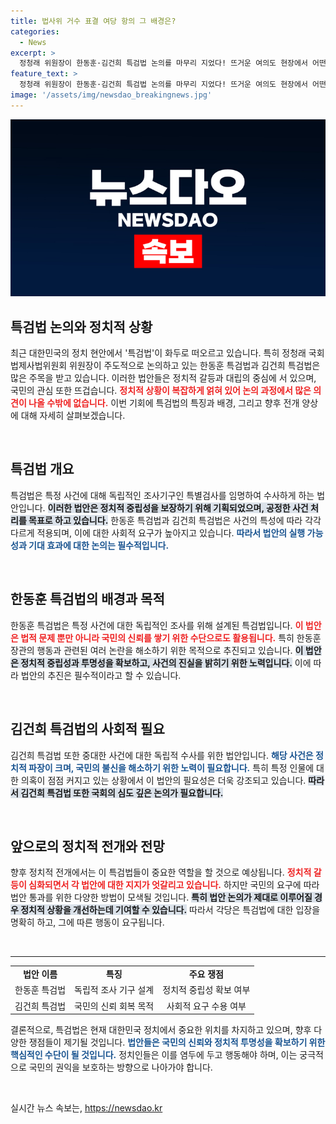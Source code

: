 ```yaml
---
title: 법사위 거수 표결 여당 항의 그 배경은?
categories:
  - News
excerpt: >
  정청래 위원장이 한동훈·김건희 특검법 논의를 마무리 지었다! 뜨거운 여의도 현장에서 어떤 결정이 내려졌을까? 클릭해서 확인해보세요!
feature_text: >
  정청래 위원장이 한동훈·김건희 특검법 논의를 마무리 지었다! 뜨거운 여의도 현장에서 어떤 결정이 내려졌을까? 클릭해서 확인해보세요!
image: '/assets/img/newsdao_breakingnews.jpg'
---
```


<p><img src="/assets/img/newsdao_breakingnews.jpg" alt="ranknews 속보" /></p>

<h2 data-ke-size="size26">특검법 논의와 정치적 상황</h2>

<p data-ke-size="size16">최근 대한민국의 정치 현안에서 '특검법'이 화두로 떠오르고 있습니다. 특히 정청래 국회 법제사법위원회 위원장이 주도적으로 논의하고 있는 한동훈 특검법과 김건희 특검법은 많은 주목을 받고 있습니다. 이러한 법안들은 정치적 갈등과 대립의 중심에 서 있으며, 국민의 관심 또한 뜨겁습니다. <b><span style="color: #ee2323;">정치적 상황이 복잡하게 얽혀 있어 논의 과정에서 많은 의견이 나올 수밖에 없습니다.</span></b> 이번 기회에 특검법의 특징과 배경, 그리고 향후 전개 양상에 대해 자세히 살펴보겠습니다.</p>

<p data-ke-size="size16">&nbsp;</p>

<h2 data-ke-size="size26">특검법 개요</h2>

<p data-ke-size="size16">특검법은 특정 사건에 대해 독립적인 조사기구인 특별검사를 임명하여 수사하게 하는 법안입니다. <b><span style="background-color: #21538527;">이러한 법안은 정치적 중립성을 보장하기 위해 기획되었으며, 공정한 사건 처리를 목표로 하고 있습니다.</span></b> 한동훈 특검법과 김건희 특검법은 사건의 특성에 따라 각각 다르게 적용되며, 이에 대한 사회적 요구가 높아지고 있습니다. <b><span style="color: #1a5490;">따라서 법안의 실행 가능성과 기대 효과에 대한 논의는 필수적입니다.</span></b></p>

<p data-ke-size="size16">&nbsp;</p>

<h2 data-ke-size="size26">한동훈 특검법의 배경과 목적</h2>

<p data-ke-size="size16">한동훈 특검법은 특정 사건에 대한 독립적인 조사를 위해 설계된 특검법입니다. <b><span style="color: #ee2323;">이 법안은 법적 문제 뿐만 아니라 국민의 신뢰를 쌓기 위한 수단으로도 활용됩니다.</span></b> 특히 한동훈 장관의 행동과 관련된 여러 논란을 해소하기 위한 목적으로 추진되고 있습니다. <b><span style="background-color: #21538527;">이 법안은 정치적 중립성과 투명성을 확보하고, 사건의 진실을 밝히기 위한 노력입니다.</span></b> 이에 따라 법안의 추진은 필수적이라고 할 수 있습니다.</p>

<p data-ke-size="size16">&nbsp;</p>

<h2 data-ke-size="size26">김건희 특검법의 사회적 필요</h2>

<p data-ke-size="size16">김건희 특검법 또한 중대한 사건에 대한 독립적 수사를 위한 법안입니다. <b><span style="color: #1a5490;">해당 사건은 정치적 파장이 크며, 국민의 불신을 해소하기 위한 노력이 필요합니다.</span></b> 특히 특정 인물에 대한 의혹이 점점 커지고 있는 상황에서 이 법안의 필요성은 더욱 강조되고 있습니다. <b><span style="background-color: #21538527;">따라서 김건희 특검법 또한 국회의 심도 깊은 논의가 필요합니다.</span></b></p>

<p data-ke-size="size16">&nbsp;</p>

<h2 data-ke-size="size26">앞으로의 정치적 전개와 전망</h2>

<p data-ke-size="size16">향후 정치적 전개에서는 이 특검법들이 중요한 역할을 할 것으로 예상됩니다. <b><span style="color: #ee2323;">정치적 갈등이 심화되면서 각 법안에 대한 지지가 엇갈리고 있습니다.</span></b> 하지만 국민의 요구에 따라 법안 통과를 위한 다양한 방법이 모색될 것입니다. <b><span style="background-color: #21538527;">특히 법안 논의가 제대로 이루어질 경우 정치적 상황을 개선하는데 기여할 수 있습니다.</span></b> 따라서 각당은 특검법에 대한 입장을 명확히 하고, 그에 따른 행동이 요구됩니다.</p>

<p data-ke-size="size16">&nbsp;</p>

<hr>

<table style="width: 100%; border-collapse: collapse;">
<tr>
<td style="text-align: center; height: 17px;"><b>법안 이름</b></td>
<td style="text-align: center; height: 17px;"><b>특징</b></td>
<td style="text-align: center; height: 17px;"><b>주요 쟁점</b></td>
</tr>
<tr>
<td style="text-align: center; height: 17px;">한동훈 특검법</td>
<td style="text-align: center; height: 17px;">독립적 조사 기구 설계</td>
<td style="text-align: center; height: 17px;">정치적 중립성 확보 여부</td>
</tr>
<tr>
<td style="text-align: center; height: 17px;">김건희 특검법</td>
<td style="text-align: center; height: 17px;">국민의 신뢰 회복 목적</td>
<td style="text-align: center; height: 17px;">사회적 요구 수용 여부</td>
</tr>
</table>

<p data-ke-size="size16">결론적으로, 특검법은 현재 대한민국 정치에서 중요한 위치를 차지하고 있으며, 향후 다양한 쟁점들이 제기될 것입니다. <b><span style="color: #1a5490;">법안들은 국민의 신뢰와 정치적 투명성을 확보하기 위한 핵심적인 수단이 될 것입니다.</span></b> 정치인들은 이를 염두에 두고 행동해야 하며, 이는 궁극적으로 국민의 권익을 보호하는 방향으로 나아가야 합니다.</p>

<p data-ke-size="size16">&nbsp;</p>
실시간 뉴스 속보는, <a href="https://newsdao.kr" rel="dofollow">https://newsdao.kr</a>


